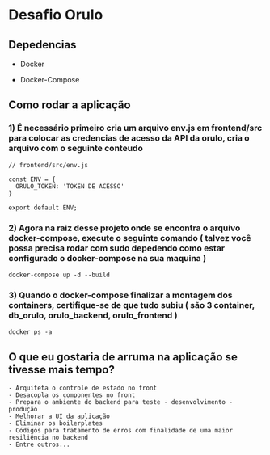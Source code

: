 # Desafio Orulo

## Depedencias

- Docker 

- Docker-Compose

## Como rodar a aplicação


### 1) É necessário primeiro cria um arquivo env.js em frontend/src para colocar as credencias de acesso da API da orulo, cria o arquivo com o seguinte conteudo

```
// frontend/src/env.js

const ENV = {
  ORULO_TOKEN: 'TOKEN DE ACESSO'
}

export default ENV;
```

### 2) Agora na raiz desse projeto onde se encontra o arquivo docker-compose, execute o seguinte comando ( talvez você possa precisa rodar com sudo depedendo como estar configurado o docker-compose na sua maquina )

``` 
docker-compose up -d --build
```

### 3) Quando o docker-compose finalizar a montagem dos containers, certifique-se de que tudo subiu ( são 3 container, db_orulo, orulo_backend, orulo_frontend )

```
docker ps -a
```

## O que eu gostaria de arruma na aplicação se tivesse mais tempo?

```
- Arquiteta o controle de estado no front
- Desacopla os componentes no front
- Prepara o ambiente do backend para teste - desenvolvimento - produção
- Melhorar a UI da aplicação
- Eliminar os boilerplates
- Códigos para tratamento de erros com finalidade de uma maior resiliência no backend
- Entre outros...
```
